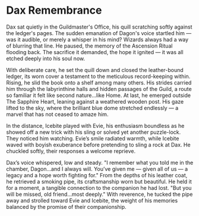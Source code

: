 # Dax Remembrance

Dax sat quietly in the Guildmaster's Office, his quill scratching softly against the ledger's pages. The sudden emanation of Dagon's voice startled him — was it audible, or merely a whisper in his mind? Wizards always had a way of blurring that line. He paused, the memory of the Ascension Ritual flooding back. The sacrifice it demanded, the hope it ignited — it was all etched deeply into his soul now.

With deliberate care, he set the quill down and closed the leather-bound ledger, its worn cover a testament to the meticulous record-keeping within. Rising, he slid the book onto a shelf among many others. His strides carried him through the labyrinthine halls and hidden passages of the Guild, a route so familiar it felt like second nature...like Home. At last, he emerged outside The Sapphire Heart, leaning against a weathered wooden post. His gaze lifted to the sky, where the brilliant blue dome stretched endlessly — a marvel that has not ceased to amaze him.

In the distance, Icebite played with Evie, his enthusiasm boundless as he showed off a new trick with his sling or solved yet another puzzle-lock. They noticed him watching. Evie’s smile radiated warmth, while Icebite waved with boyish exuberance before pretending to sling a rock at Dax. He chuckled softly, their responses a welcome reprieve.

Dax’s voice whispered, low and steady. "I remember what you told me in the chamber, Dagon...and I always will. You’ve given me — given all of us — a legacy and a hope worth fighting for." From the depths of his leather coat, he retrieved a smoking pipe, its craftsmanship worn but beautiful. He held it for a moment, a tangible connection to the companion he had lost. "But you will be missed, old friend...most deeply." With reverence, he tucked the pipe away and strolled toward Evie and Icebite, the weight of his memories balanced by the promise of their companionship.